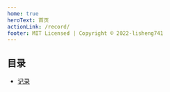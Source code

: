 ```yaml
---
home: true
heroText: 首页
actionLink: /record/
footer: MIT Licensed | Copyright © 2022-lisheng741
---
```


## 目录

- [记录](/record/)
